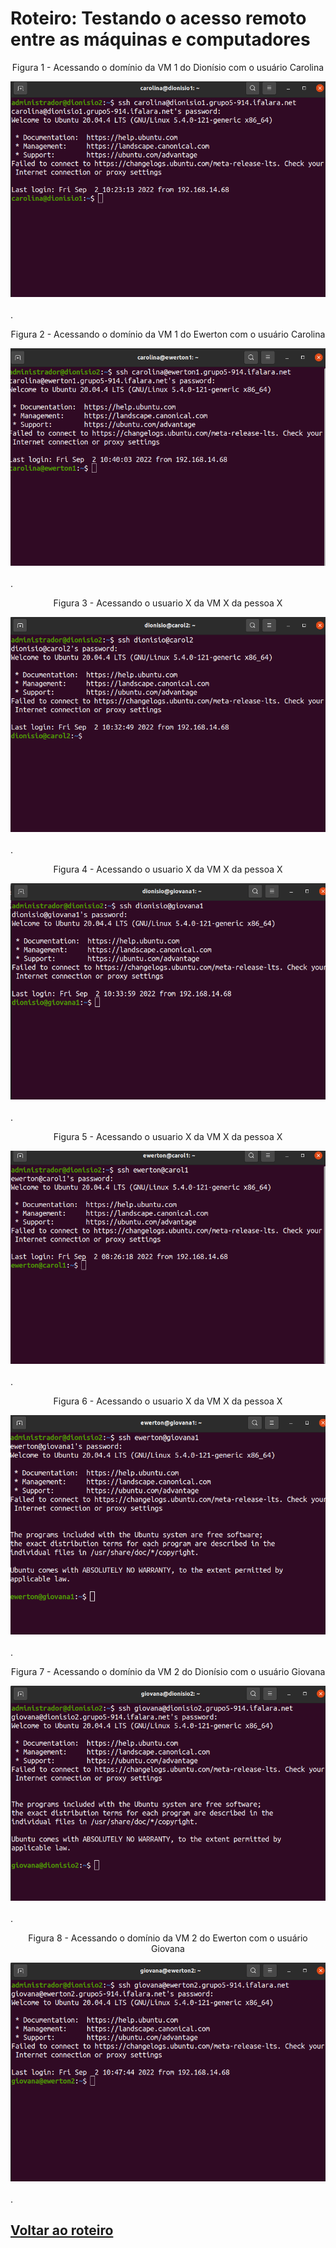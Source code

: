 # Roteiro: Testando o acesso remoto entre as máquinas e computadores

<div align="center">
  <p>Figura 1 - Acessando o domínio da VM 1 do Dionísio com o usuário Carolina</p>
  <img src="../Imagens/carolinadionisio1.png" />
  <br><br>
</div>.

<div align="center">
  <p>Figura 2 -  Acessando o domínio da VM 1 do Ewerton com o usuário Carolina</p>
  <img src="../Imagens/carolinaewerton1.png" />
  <br><br>
</div>.

<div align="center">
  <p>Figura 3 - Acessando o usuario X da VM X da pessoa X</p>
  <img src="../Imagens/dionisiocarol2.png" />
  <br><br>
</div>.

<div align="center">
  <p>Figura 4 - Acessando o usuario X da VM X da pessoa X</p>
  <img src="../Imagens/dionisiogiovana1.png" />
  <br><br>
</div>.

<div align="center">
  <p>Figura 5 - Acessando o usuario X da VM X da pessoa X</p>
  <img src="../Imagens/ewertoncarol1.png" />
  <br><br>
</div>.

<div align="center">
  <p>Figura 6 - Acessando o usuario X da VM X da pessoa X</p>
  <img src="../Imagens/ewertongiovana1.png" />
  <br><br>
</div>.

<div align="center">
  <p>Figura 7 - Acessando o domínio da VM 2 do Dionísio com o usuário Giovana</p>
  <img src="../Imagens/giovanadionisio2.png" />
  <br><br>
</div>.

<div align="center">
  <p>Figura 8 - Acessando o domínio da VM 2 do Ewerton com o usuário Giovana</p>
  <img src="../Imagens/giovanaewerton2.png" />
  <br><br>
</div>.

## <a href="../README.md">Voltar ao roteiro</a>